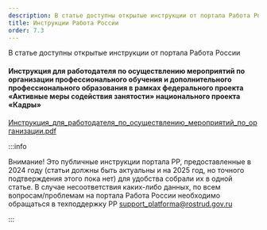 ```yaml
---
description: В статье доступны открытые инструкции от портала Работа России
title: Инструкции Работа России
order: 7.3
---
```


В статье доступны открытые инструкции от портала Работа России

#### Инструкция для работодателя по осуществлению мероприятий по организации профессионального обучения и дополнительного профессионального образования в рамках федерального проекта «Активные меры содействия занятости» национального проекта «Кадры»

[Инструкция\_для\_работодателя\_по\_осуществлению\_мероприятий\_по\_организации.pdf](./Инструкция_для_работодателя_по_осуществлению_мероприятий_по_организации.pdf)

:::info 

Внимание! Это публичные инструкции портала РР, предоставленные в 2024 году (статьи должны быть актуальны и на 2025 год, но точного подтверждения этого пока нет) для удобства собрали их в одной статье. В случае несоответствия каких-либо данных,  по всем вопросам/проблемам на портала Работа России необходимо обращаться в техподдержку РР [support_platforma@rostrud.gov.ru](mailto:support_platforma@rostrud.gov.ru)

:::